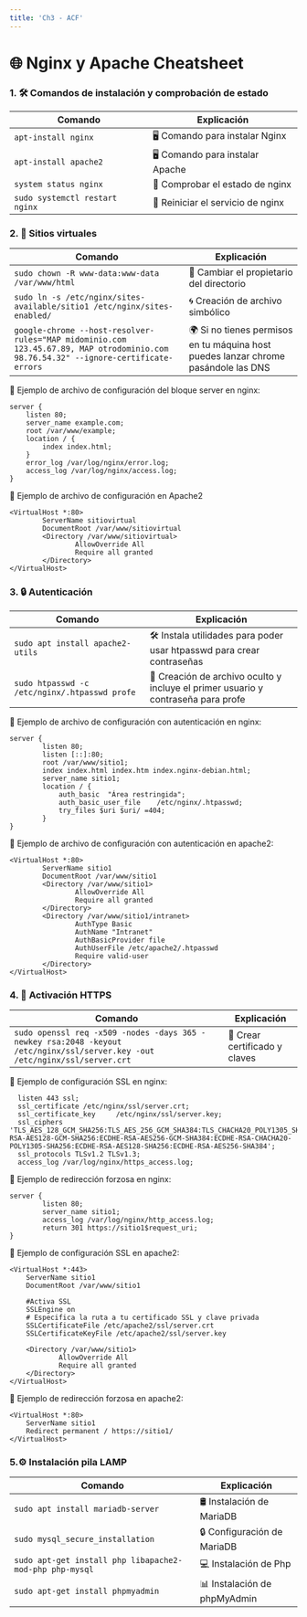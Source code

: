 ```yaml
---
title: 'Ch3 - ACF'
---
```


# 🌐 Nginx y Apache Cheatsheet

### 1. 🛠️ Comandos de instalación y comprobación de estado

| Comando | Explicación |
|----------|----------|
| `apt-install nginx` | 🖥️ Comando para instalar Nginx |
| `apt-install apache2` | 🖥️ Comando para instalar Apache |
| `system status nginx` | 🚦 Comprobar el estado de nginx |
|`sudo systemctl restart nginx`| 🔄 Reiniciar el servicio de nginx|


### 2. 🚀 Sitios virtuales

| Comando | Explicación |
|----------|----------|
| `sudo chown -R www-data:www-data /var/www/html` | 🔧 Cambiar el propietario del directorio |
|`sudo ln -s /etc/nginx/sites-available/sitio1 /etc/nginx/sites-enabled/`| 🌀 Creación de archivo simbólico|
|`google-chrome --host-resolver-rules="MAP midominio.com 123.45.67.89, MAP otrodominio.com 98.76.54.32" --ignore-certificate-errors`|🌍 Si no tienes permisos en tu máquina host puedes lanzar chrome pasándole las DNS|

📝 Ejemplo de archivo de configuración del bloque server en nginx:
```
server {
    listen 80;
    server_name example.com;
    root /var/www/example;
    location / {
        index index.html;
    }
    error_log /var/log/nginx/error.log;
    access_log /var/log/nginx/access.log;
}
```
📝 Ejemplo de archivo de configuración en Apache2
```
<VirtualHost *:80>
        ServerName sitiovirtual
        DocumentRoot /var/www/sitiovirtual
        <Directory /var/www/sitiovirtual>
                AllowOverride All
                Require all granted
        </Directory>
</VirtualHost>
```


### 3. 🔒 Autenticación

| Comando | Explicación |
|----------|----------|
| `sudo apt install apache2-utils` |🛠️ Instala utilidades para poder usar htpasswd para crear contraseñas |
| `sudo htpasswd -c /etc/nginx/.htpasswd profe` |🔑 Creación de archivo oculto y incluye el primer usuario y contraseña para profe |

📝 Ejemplo de archivo de configuración con autenticación en nginx:
```
server {
        listen 80;
        listen [::]:80;
        root /var/www/sitio1;
        index index.html index.htm index.nginx-debian.html;
        server_name sitio1;
        location / {
            auth_basic  "Área restringida";
            auth_basic_user_file    /etc/nginx/.htpasswd;
            try_files $uri $uri/ =404;
        }
}
```
📝 Ejemplo de archivo de configuración con autenticación en apache2:
```
<VirtualHost *:80>
        ServerName sitio1
        DocumentRoot /var/www/sitio1
        <Directory /var/www/sitio1>
                AllowOverride All
                Require all granted
        </Directory>
        <Directory /var/www/sitio1/intranet>
                AuthType Basic
                AuthName "Intranet"
                AuthBasicProvider file
                AuthUserFile /etc/apache2/.htpasswd
                Require valid-user
        </Directory>
</VirtualHost>
```
### 4. 📂 Activación HTTPS

| Comando | Explicación |
|----------|----------|
| `sudo openssl req -x509 -nodes -days 365 -newkey rsa:2048 -keyout /etc/nginx/ssl/server.key -out /etc/nginx/ssl/server.crt` |🔐 Crear certificado y claves |

📝 Ejemplo de configuración SSL en nginx:
```
  listen 443 ssl;
  ssl_certificate /etc/nginx/ssl/server.crt;
  ssl_certificate_key     /etc/nginx/ssl/server.key;
  ssl_ciphers 'TLS_AES_128_GCM_SHA256:TLS_AES_256_GCM_SHA384:TLS_CHACHA20_POLY1305_SHA256:ECDHE-RSA-AES128-GCM-SHA256:ECDHE-RSA-AES256-GCM-SHA384:ECDHE-RSA-CHACHA20-POLY1305-SHA256:ECDHE-RSA-AES128-SHA256:ECDHE-RSA-AES256-SHA384';
  ssl_protocols TLSv1.2 TLSv1.3;
  access_log /var/log/nginx/https_access.log;
```
📝 Ejemplo de redirección forzosa en nginx:
```
server {
        listen 80;
        server_name sitio1;
        access_log /var/log/nginx/http_access.log;
        return 301 https://sitio1$request_uri;
}
```
📝 Ejemplo de configuración SSL en apache2:
```
<VirtualHost *:443>
    ServerName sitio1
    DocumentRoot /var/www/sitio1

    #Activa SSL
    SSLEngine on
    # Especifica la ruta a tu certificado SSL y clave privada
    SSLCertificateFile /etc/apache2/ssl/server.crt
    SSLCertificateKeyFile /etc/apache2/ssl/server.key

    <Directory /var/www/sitio1>
            AllowOverride All
            Require all granted
    </Directory>
</VirtualHost>
```
📝 Ejemplo de redirección forzosa en apache2:
```
<VirtualHost *:80>
    ServerName sitio1
    Redirect permanent / https://sitio1/
</VirtualHost>
```

### 5.⚙️ Instalación pila LAMP

| Comando | Explicación |
|----------|----------|
| `sudo apt install mariadb-server` |🛢️ Instalación de MariaDB|
|`sudo mysql_secure_installation`|🔒 Configuración de MariaDB|
|`sudo apt-get install php libapache2-mod-php php-mysql`|💻 Instalación de Php|
|`sudo apt-get install phpmyadmin`|📊 Instalación de phpMyAdmin|


